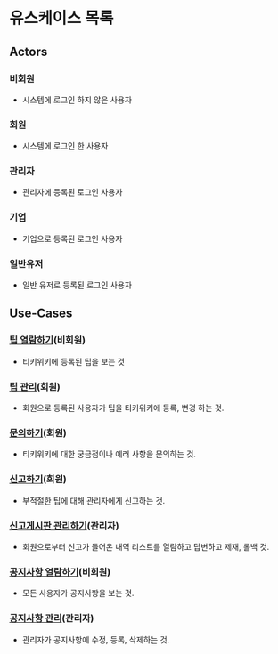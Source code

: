# 유스케이스 목록

## Actors

### 비회원
- 시스템에 로그인 하지 않은 사용자

### 회원
- 시스템에 로그인 한 사용자

### 관리자
- 관리자에 등록된 로그인 사용자

### 기업
- 기업으로 등록된 로그인 사용자

### 일반유저
- 일반 유저로 등록된 로그인 사용자

## Use-Cases

### [팁 열람하기](woo-uc001-TipDetail.md)(비회원)
- 티키위키에 등록된 팁을 보는 것

### [팁 관리](woo-uc002-TipManagement.md)(회원)
- 회원으로 등록된 사용자가 팁을 티키위키에 등록, 변경 하는 것.

### [문의하기](woo-uc003-TipQuestion.md)(회원)
- 티키위키에 대한 궁금점이나 에러 사항을 문의하는 것.

### [신고하기](woo-uc005-TipReport.md)(회원)
- 부적절한 팁에 대해 관리자에게 신고하는 것.

### [신고게시판 관리하기](woo-uc006-TipReportManagement.md)(관리자)
- 회원으로부터 신고가 들어온 내역 리스트를 열람하고 답변하고 제재, 롤백 것.

### [공지사항 열람하기](woo-uc007-TipNoticeDetail.md)(비회원)
- 모든 사용자가 공지사항을 보는 것.

### [공지사항 관리](woo-uc008-TipNoticeManagement.md)(관리자)
- 관리자가 공지사항에 수정, 등록, 삭제하는 것.

